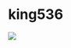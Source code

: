 # king536


<picture>
<source 
  srcset="https://github-readme-stats.vercel.app/api?username=AlainDlcTvop&show_icons=true&theme=dark"
  media="(prefers-color-scheme: dark)"
/>
<source
  srcset="https://github-readme-stats.vercel.app/api?username=AlainDlcTvop&show_icons=true"
  media="(prefers-color-scheme: light), (prefers-color-scheme: no-preference)"
/>
<img src="https://github-readme-stats.vercel.app/api?username=AlainDlcTvop&show_icons=true" />
</picture>
